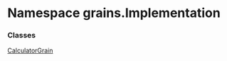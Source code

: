 # <a id="grains_Implementation"></a> Namespace grains.Implementation

### Classes

[CalculatorGrain](grains.Implementation.CalculatorGrain.md)
